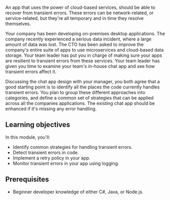 An app that uses the power of cloud-based services, should be able to recover from transient errors. These errors can be network-related, or service-related, but they're all temporary and in time they resolve themselves.

Your company has been developing on-premises desktop applications. The company recently experienced a serious data incident, where a large amount of data was lost. The CTO has been asked to improve the company's entire suite of apps to use microservices and cloud-based data storage. Your team leader has put you in charge of making sure your apps are resilient to transient errors from these services. Your team leader has given you time to examine your team's in-house chat app and see how transient errors affect it.

Discussing the chat app design with your manager, you both agree that a good starting point is to identify all the places the code currently handles transient errors. You plan to group these different approaches into categories, and define a common set of strategies that can be applied across all the companies applications. The existing chat app should be enhanced if it's missing any error handling.

## Learning objectives

In this module, you'll:

- Identify common strategies for handling transient errors.
- Detect transient errors in code.
- Implement a retry policy in your app.
- Monitor transient errors in your app using logging.

## Prerequisites

- Beginner developer knowledge of either C#, Java, or Node.js.